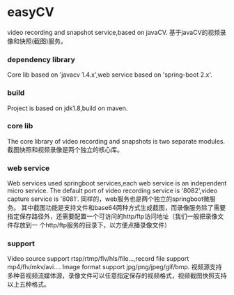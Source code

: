 # easyCV
video recording and snapshot service,based on javaCV. 基于javaCV的视频录像和快照(截图)服务。


### dependency library
Core lib based on 'javacv 1.4.x',web service based on 'spring-boot 2.x'.

### build
Project is based on jdk1.8,build on maven.

### core lib
  The core library of video recording and snapshots is two separate modules.
  截图快照和视频录像是两个独立的核心库。

### web service
  Web services used springboot services,each web service is an independent micro service.
  The default port of video recording service is '8082',video capture service is '8081'.
    同样的，web服务也是两个独立的springboot微服务。
  其中截图功能是支持文件和base64两种方式生成截图，而录像服务除了需要指定保存路径外，还需要配置一个可访问的http/ftp访问地址（我们一般把录像文件存放到一     个http/ftp服务的目录下，以方便点播录像文件）

### support
   Video source support rtsp/rtmp/flv/hls/file...,record file support mp4/flv/mkv/avi....
   Image format support jpg/png/jpeg/gif/bmp.
   视频源支持多种音视频流媒体源，录像文件可以任意指定保存的视频格式，视频截图快照支持以上五种格式。


